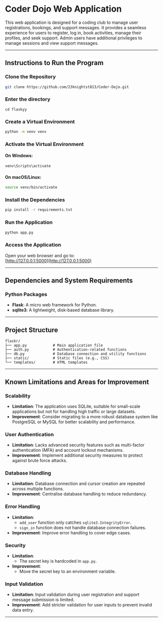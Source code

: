 # Coder Dojo Web Application  

This web application is designed for a coding club to manage user registrations, bookings, and support messages. It provides a seamless experience for users to register, log in, book activities, manage their profiles, and seek support. Admin users have additional privileges to manage sessions and view support messages.  

---

## Instructions to Run the Program  

### Clone the Repository  
```bash
git clone https://github.com/23knightst813/Coder-Dojo.git
```  
### Enter the directory
```  
cd flaskyy
```  

### Create a Virtual Environment  
```bash
python -m venv venv
```  

### Activate the Virtual Environment  
#### On Windows:  
```bash
venv\Scripts\activate
```  
#### On macOS/Linux:  
```bash
source venv/bin/activate
```  

### Install the Dependencies  
```bash
pip install -r requirements.txt
```  

### Run the Application  
```bash
python app.py
```  

### Access the Application  
Open your web browser and go to:  
[http://127.0.0.1:5000](http://127.0.0.1:5000)  

---

## Dependencies and System Requirements  

### Python Packages  
- **Flask**: A micro web framework for Python.  
- **sqlite3**: A lightweight, disk-based database library.  

---

## Project Structure  
```
flaskr/  
├── app.py            # Main application file  
├── auth.py           # Authentication-related functions  
├── db.py             # Database connection and utility functions  
├── static/           # Static files (e.g., CSS)  
└── templates/        # HTML templates  
```  

---

## Known Limitations and Areas for Improvement  

### Scalability  
- **Limitation**: The application uses SQLite, suitable for small-scale applications but not for handling high traffic or large datasets.  
- **Improvement**: Consider migrating to a more robust database system like PostgreSQL or MySQL for better scalability and performance.  

### User Authentication  
- **Limitation**: Lacks advanced security features such as multi-factor authentication (MFA) and account lockout mechanisms.  
- **Improvement**: Implement additional security measures to protect against brute force attacks.  

### Database Handling  
- **Limitation**: Database connection and cursor creation are repeated across multiple functions.  
- **Improvement**: Centralise database handling to reduce redundancy.  

### Error Handling  
- **Limitation**:  
  - `add_user` function only catches `sqlite3.IntegrityError`.  
  - `sign_in` function does not handle database connection failures.  
- **Improvement**: Improve error handling to cover edge cases.  

### Security  
- **Limitation**:  
  - The secret key is hardcoded in `app.py`.  
- **Improvement**:  
  - Move the secret key to an environment variable.  

### Input Validation  
- **Limitation**: Input validation during user registration and support message submission is limited.  
- **Improvement**: Add stricter validation for user inputs to prevent invalid data entry.  

---
